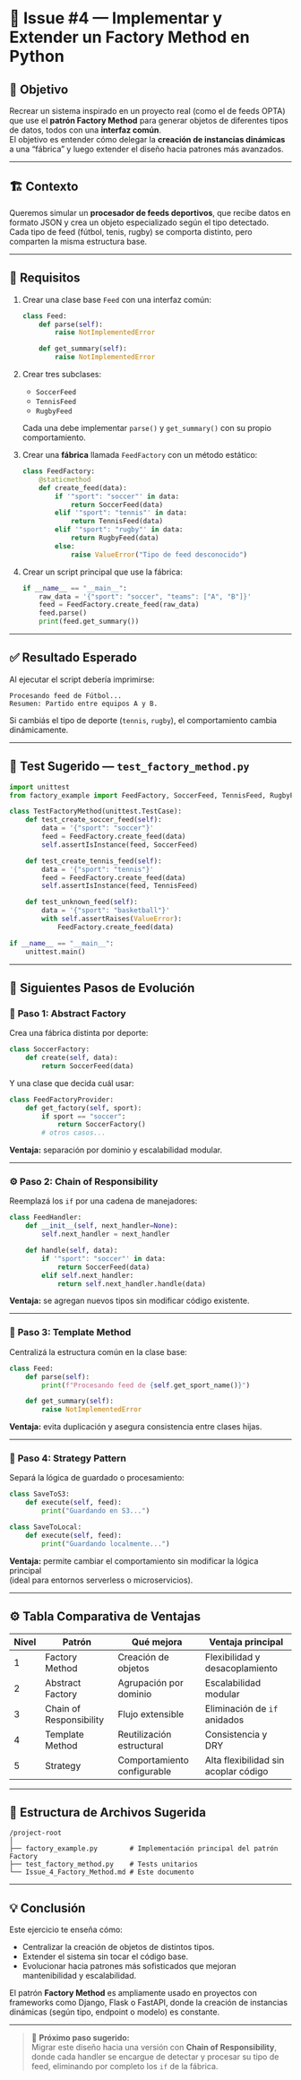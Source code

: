 # 🧩 Issue #4 — Implementar y Extender un Factory Method en Python

## 🎯 Objetivo

Recrear un sistema inspirado en un proyecto real (como el de feeds OPTA) que use el **patrón Factory Method** para generar objetos de diferentes tipos de datos, todos con una **interfaz común**.  
El objetivo es entender cómo delegar la **creación de instancias dinámicas** a una “fábrica” y luego extender el diseño hacia patrones más avanzados.

---

## 🏗️ Contexto

Queremos simular un **procesador de feeds deportivos**, que recibe datos en formato JSON y crea un objeto especializado según el tipo detectado.  
Cada tipo de feed (fútbol, tenis, rugby) se comporta distinto, pero comparten la misma estructura base.

---

## 🧠 Requisitos

1. Crear una clase base `Feed` con una interfaz común:

   ```python
   class Feed:
       def parse(self):
           raise NotImplementedError

       def get_summary(self):
           raise NotImplementedError
   ```

2. Crear tres subclases:
   - `SoccerFeed`
   - `TennisFeed`
   - `RugbyFeed`

   Cada una debe implementar `parse()` y `get_summary()` con su propio comportamiento.

3. Crear una **fábrica** llamada `FeedFactory` con un método estático:

   ```python
   class FeedFactory:
       @staticmethod
       def create_feed(data):
           if '"sport": "soccer"' in data:
               return SoccerFeed(data)
           elif '"sport": "tennis"' in data:
               return TennisFeed(data)
           elif '"sport": "rugby"' in data:
               return RugbyFeed(data)
           else:
               raise ValueError("Tipo de feed desconocido")
   ```

4. Crear un script principal que use la fábrica:

   ```python
   if __name__ == "__main__":
       raw_data = '{"sport": "soccer", "teams": ["A", "B"]}'
       feed = FeedFactory.create_feed(raw_data)
       feed.parse()
       print(feed.get_summary())
   ```

---

## ✅ Resultado Esperado

Al ejecutar el script debería imprimirse:

```
Procesando feed de Fútbol...
Resumen: Partido entre equipos A y B.
```

Si cambiás el tipo de deporte (`tennis`, `rugby`), el comportamiento cambia dinámicamente.

---

## 🧪 Test Sugerido — `test_factory_method.py`

```python
import unittest
from factory_example import FeedFactory, SoccerFeed, TennisFeed, RugbyFeed

class TestFactoryMethod(unittest.TestCase):
    def test_create_soccer_feed(self):
        data = '{"sport": "soccer"}'
        feed = FeedFactory.create_feed(data)
        self.assertIsInstance(feed, SoccerFeed)

    def test_create_tennis_feed(self):
        data = '{"sport": "tennis"}'
        feed = FeedFactory.create_feed(data)
        self.assertIsInstance(feed, TennisFeed)

    def test_unknown_feed(self):
        data = '{"sport": "basketball"}'
        with self.assertRaises(ValueError):
            FeedFactory.create_feed(data)

if __name__ == "__main__":
    unittest.main()
```

---

## 🔁 Siguientes Pasos de Evolución

### 🧩 **Paso 1: Abstract Factory**

Crea una fábrica distinta por deporte:

```python
class SoccerFactory:
    def create(self, data):
        return SoccerFeed(data)
```

Y una clase que decida cuál usar:

```python
class FeedFactoryProvider:
    def get_factory(self, sport):
        if sport == "soccer":
            return SoccerFactory()
        # otros casos...
```

**Ventaja:** separación por dominio y escalabilidad modular.

---

### ⚙️ **Paso 2: Chain of Responsibility**

Reemplazá los `if` por una cadena de manejadores:

```python
class FeedHandler:
    def __init__(self, next_handler=None):
        self.next_handler = next_handler

    def handle(self, data):
        if '"sport": "soccer"' in data:
            return SoccerFeed(data)
        elif self.next_handler:
            return self.next_handler.handle(data)
```

**Ventaja:** se agregan nuevos tipos sin modificar código existente.

---

### 🎨 **Paso 3: Template Method**

Centralizá la estructura común en la clase base:

```python
class Feed:
    def parse(self):
        print(f"Procesando feed de {self.get_sport_name()}")

    def get_summary(self):
        raise NotImplementedError
```

**Ventaja:** evita duplicación y asegura consistencia entre clases hijas.

---

### 🧩 **Paso 4: Strategy Pattern**

Separá la lógica de guardado o procesamiento:

```python
class SaveToS3:
    def execute(self, feed):
        print("Guardando en S3...")

class SaveToLocal:
    def execute(self, feed):
        print("Guardando localmente...")
```

**Ventaja:** permite cambiar el comportamiento sin modificar la lógica principal  
(ideal para entornos serverless o microservicios).

---

## ⚙️ Tabla Comparativa de Ventajas

| Nivel | Patrón | Qué mejora | Ventaja principal |
|-------|---------|-------------|-------------------|
| 1 | Factory Method | Creación de objetos | Flexibilidad y desacoplamiento |
| 2 | Abstract Factory | Agrupación por dominio | Escalabilidad modular |
| 3 | Chain of Responsibility | Flujo extensible | Eliminación de `if` anidados |
| 4 | Template Method | Reutilización estructural | Consistencia y DRY |
| 5 | Strategy | Comportamiento configurable | Alta flexibilidad sin acoplar código |

---

## 🧱 Estructura de Archivos Sugerida

```
/project-root
│
├── factory_example.py        # Implementación principal del patrón Factory
├── test_factory_method.py    # Tests unitarios
└── Issue_4_Factory_Method.md # Este documento
```

---

## 💡 Conclusión

Este ejercicio te enseña cómo:
- Centralizar la creación de objetos de distintos tipos.
- Extender el sistema sin tocar el código base.
- Evolucionar hacia patrones más sofisticados que mejoran mantenibilidad y escalabilidad.

El patrón **Factory Method** es ampliamente usado en proyectos con frameworks como Django, Flask o FastAPI, donde la creación de instancias dinámicas (según tipo, endpoint o modelo) es constante.

---

> 🚀 **Próximo paso sugerido:**  
> Migrar este diseño hacia una versión con **Chain of Responsibility**, donde cada handler se encargue de detectar y procesar su tipo de feed, eliminando por completo los `if` de la fábrica.
